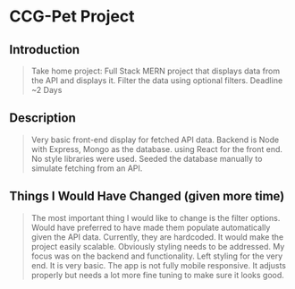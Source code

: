 # CCG-Pet Project

## Introduction

> Take home project: Full Stack MERN project that displays data from the API and displays it. Filter the data using optional filters. Deadline ~2 Days

## Description

> Very basic front-end display for fetched API data. Backend is Node with Express, Mongo as the database. using React for the front end. No style libraries were used.
> Seeded the database manually to simulate fetching from an API.

## Things I Would Have Changed (given more time)

> The most important thing I would like to change is the filter options. Would have preferred to have made them populate automatically given the API data. Currently, they are hardcoded. It would make the project easily scalable.
> Obviously styling needs to be addressed. My focus was on the backend and functionality. Left styling for the very end. It is very basic.
> The app is not fully mobile responsive. It adjusts properly but needs a lot more fine tuning to make sure it looks good.
